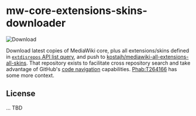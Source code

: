 # mw-core-extensions-skins-downloader

![Download](https://github.com/kostajh/mw-core-extensions-skins-downloader/workflows/Download/badge.svg)

Download latest copies of MediaWiki core, plus all extensions/skins defined in [`extdisrepos` API list query](https://www.mediawiki.org/w/api.php?action=query&format=json&formatversion=2&list=extdistrepos), and push to [kostajh/mediawiki-all-extensions-all-skins](https://github.com/kostajh/mediawiki-all-extensions-all-skins). That repository exists to facilitate cross repository search and take advantage of GitHub's [code navigation](https://docs.github.com/en/free-pro-team@latest/github/managing-files-in-a-repository/navigating-code-on-github) capabilities. [Phab:T264166](https://phabricator.wikimedia.org/T264166) has some more context.

## License

... TBD
